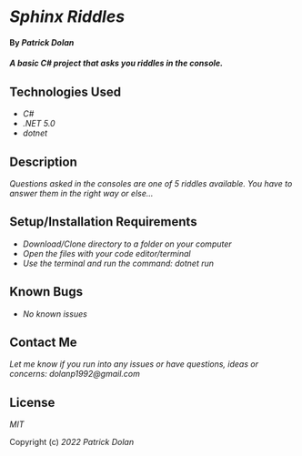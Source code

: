 # _Sphinx Riddles_

#### By _**Patrick Dolan**_

#### _A basic C# project that asks you riddles in the console._

## Technologies Used

* _C#_
* _.NET 5.0_
* _dotnet_

## Description

_Questions asked in the consoles are one of 5 riddles available. You have to answer them in the right way or else..._

## Setup/Installation Requirements

* _Download/Clone directory to a folder on your computer_
* _Open the files with your code editor/terminal_
* _Use the terminal and run the command: dotnet run_

## Known Bugs

* _No known issues_


## Contact Me

_Let me know if you run into any issues or have questions, ideas or concerns:_
_dolanp1992@gmail.com_

## License

_MIT_

Copyright (c) _2022_ _Patrick Dolan_